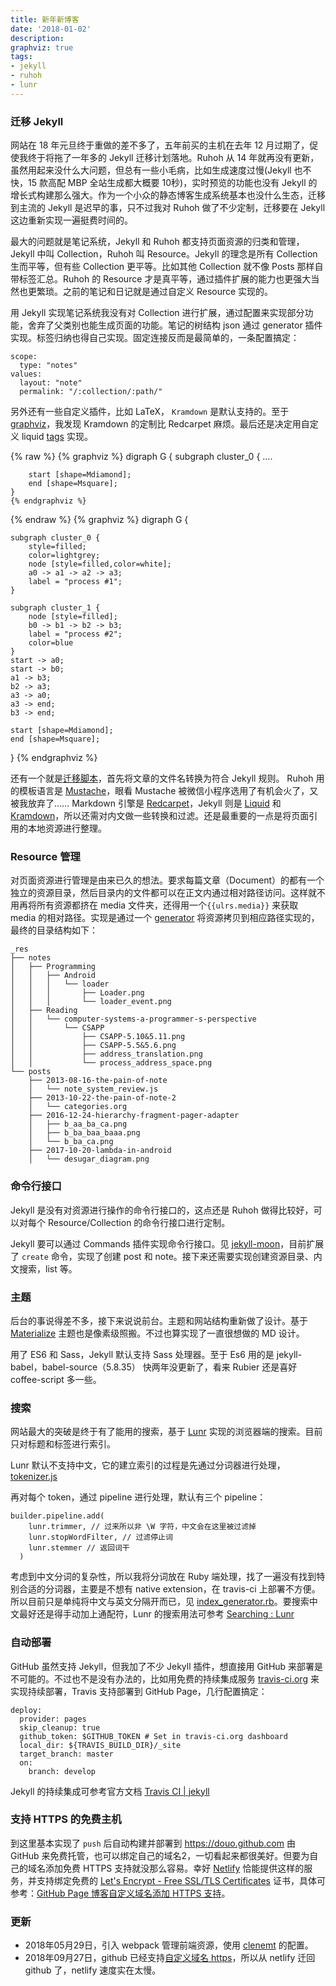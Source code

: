 ```yaml
---
title: 新年新博客
date: '2018-01-02'
description:
graphviz: true
tags:
- jekyll
- ruhoh
- lunr
---
```


### 迁移 Jekyll
网站在 18 年元旦终于重做的差不多了，五年前买的主机在去年 12 月过期了，促使我终于将拖了一年多的 Jekyll 迁移计划落地。Ruhoh 从 14 年就再没有更新，虽然用起来没什么大问题，但总有一些小毛病，比如生成速度过慢(Jekyll 也不快，15 款高配 MBP 全站生成都大概要 10秒)，实时预览的功能也没有 Jekyll 的增长式构建那么强大。作为一个小众的静态博客生成系统基本也没什么生态，迁移到主流的 Jekyll 是迟早的事，只不过我对 Ruhoh 做了不少定制，迁移要在 Jekyll 这边重新实现一遍挺费时间的。

最大的问题就是笔记系统，Jekyll 和 Ruhoh 都支持页面资源的归类和管理，Jekyll 中叫 Collection，Ruhoh 叫 Resource。Jekyll 的理念是所有 Collection 生而平等，但有些 Collection 更平等。比如其他 Collection 就不像 Posts 那样自带标签汇总。Ruhoh 的 Resource 才是真平等，通过插件扩展的能力也更强大当然也更繁琐。之前的笔记和日记就是通过自定义 Resource 实现的。

用 Jekyll 实现笔记系统我没有对 Collection 进行扩展，通过配置来实现部分功能，舍弃了父类别也能生成页面的功能。笔记的树结构 json 通过 generator 插件实现。标签归纳也得自己实现。固定连接反而是最简单的，一条配置搞定：

    scope:
      type: "notes"
    values:
      layout: "note"
      permalink: "/:collection/:path/"

另外还有一些自定义插件，比如 LaTeX， `Kramdown` 是默认支持的。至于 [graphviz][]，我发现 Kramdown 的定制比 Redcarpet 麻烦。最后还是决定用自定义 liquid [tags][] 实现。

{% raw %}
    {% graphviz %}
    digraph G {
    	subgraph cluster_0 {
    	....

    	start [shape=Mdiamond];
    	end [shape=Msquare];
    }
    {% endgraphviz %}
{% endraw %}
{% graphviz %}
digraph G {

	subgraph cluster_0 {
		style=filled;
		color=lightgrey;
		node [style=filled,color=white];
		a0 -> a1 -> a2 -> a3;
		label = "process #1";
	}

	subgraph cluster_1 {
		node [style=filled];
		b0 -> b1 -> b2 -> b3;
		label = "process #2";
		color=blue
	}
	start -> a0;
	start -> b0;
	a1 -> b3;
	b2 -> a3;
	a3 -> a0;
	a3 -> end;
	b3 -> end;

	start [shape=Mdiamond];
	end [shape=Msquare];
}
{% endgraphviz %}

还有一个就是[迁移脚本][ruhoh_jekyll.rb]，首先将文章的文件名转换为符合 Jekyll 规则。 Ruhoh 用的模板语言是 [Mustache][]，眼看 Mustache 被微信小程序选用了有机会火了，又被我放弃了…… Markdown 引擎是 [Redcarpet][]，Jekyll 则是 [Liquid][] 和 [Kramdown][]，所以还需对内文做一些转换和过滤。还是最重要的一点是将页面引用的本地资源进行整理。

[graphviz]: https://graphviz.gitlab.io/
[tags]: https://jekyllrb.com/docs/plugins/#tags
[ruhoh_jekyll.rb]: https://github.com/douo/douo.github.com/blob/develop/_plugins/ruhoh_jekyll.rb
[Mustache]: https://mustache.github.io
[Redcarpet]: https://github.com/vmg/redcarpet
[Liquid]: https://shopify.github.io/liquid/
[Kramdown]: https://kramdown.gettalong.org/

### Resource 管理

对页面资源进行管理是由来已久的想法。要求每篇文章（Document）的都有一个独立的资源目录，然后目录内的文件都可以在正文内通过相对路径访问。这样就不用再将所有资源都挤在 media 文件夹，还得用一个`{{ulrs.media}}` 来获取 media 的相对路径。实现是通过一个 [generator][resource_generator.rb] 将资源拷贝到相应路径实现的，最终的目录结构如下：

    _res
    ├── notes
    │   ├── Programming
    │   │   ├── Android
    │   │   │   └── loader
    │   │   │       ├── Loader.png
    │   │   │       └── loader_event.png
    │   ├── Reading
    │   │   └── computer-systems-a-programmer-s-perspective
    │   │       └── CSAPP
    │   │           ├── CSAPP-5.10&5.11.png
    │   │           ├── CSAPP-5.5&5.6.png
    │   │           ├── address_translation.png
    │   │           └── process_address_space.png
    └── posts
        ├── 2013-08-16-the-pain-of-note
        │   └── note_system_review.js
        ├── 2013-10-22-the-pain-of-note-2
        │   └── categories.org
        ├── 2016-12-24-hierarchy-fragment-pager-adapter
        │   ├── b_aa_ba_ca.png
        │   ├── b_ba_baa_baaa.png
        │   └── b_ba_ca.png
        ├── 2017-10-20-lambda-in-android
        │   └── desugar_diagram.png



[resource_generator.rb]: https://github.com/douo/douo.github.com/blob/develop/_plugins/resource_generator.rb

### 命令行接口

Jekyll 是没有对资源进行操作的命令行接口的，这点还是 Ruhoh 做得比较好，可以对每个 Resource/Collection 的命令行接口进行定制。

Jekyll 要可以通过 Commands 插件实现命令行接口。见 [jekyll-moon][]，目前扩展了 `create` 命令，实现了创建 post 和 note。接下来还需要实现创建资源目录、内文搜索，list 等。

[jekyll-moon]: https://github.com/douo/douo.github.com/tree/develop/jekyll-moon

### 主题

后台的事说得差不多，接下来说说前台。主题和网站结构重新做了设计。基于 [Materialize](http://materializecss.com/) 主题也是像素级照搬。不过也算实现了一直很想做的 MD 设计。

用了 ES6 和 Sass，Jekyll 默认支持 Sass 处理器。至于 Es6 用的是 jekyll-babel，babel-source（5.8.35） 快两年没更新了，看来 Rubier 还是喜好 coffee-script 多一些。

### 搜索

网站最大的突破是终于有了能用的搜索，基于 [Lunr](https://lunrjs.com/) 实现的浏览器端的搜索。目前只对标题和标签进行索引。

Lunr 默认不支持中文，它的建立索引的过程是先通过分词器进行处理，[tokenizer.js](https://github.com/olivernn/lunr.js/blob/master/lib/tokenizer.js)

再对每个 token，通过 pipeline 进行处理，默认有三个 pipeline：

    builder.pipeline.add(
        lunr.trimmer, // 过来所以非 \W 字符，中文会在这里被过滤掉
        lunr.stopWordFilter, // 过滤停止词
        lunr.stemmer // 返回词干
      )

考虑到中文分词的复杂性，所以我将分词放在 Ruby 端处理，找了一遍没有找到特别合适的分词器，主要是不想有 native extension，在 travis-ci 上部署不方便。所以目前只是单纯将中文与英文分隔开而已，见 [index_generator.rb][]。要搜索中文最好还是得手动加上通配符，Lunr 的搜索用法可参考 [Searching : Lunr](https://lunrjs.com/guides/searching.html)

[index_generator.rb]: https://github.com/douo/douo.github.com/blob/develop/_plugins/index_generator.rb

### 自动部署
GitHub 虽然支持 Jekyll，但我加了不少 Jekyll 插件，想直接用 GitHub 来部署是不可能的。不过也不是没有办法的，比如用免费的持续集成服务 [travis-ci.org](https://travis-ci.org) 来实现持续部署，Travis 支持部署到 GitHub Page，几行配置搞定：

    deploy:
      provider: pages
      skip_cleanup: true
      github_token: $GITHUB_TOKEN # Set in travis-ci.org dashboard
      local_dir: ${TRAVIS_BUILD_DIR}/_site
      target_branch: master
      on:
        branch: develop
        
Jekyll 的持续集成可参考官方文档 [Travis CI | jekyll](https://jekyllrb.com/docs/continuous-integration/travis-ci/)

### 支持 HTTPS 的免费主机

到这里基本实现了 `push` 后自动构建并部署到 https://douo.github.com 由 GitHub 来免费托管，也可以绑定自己的域名2，一切看起来都很美好。但要为自己的域名添加免费 HTTPS 支持就没那么容易。幸好 [Netlify](https://www.netlify.com/) 恰能提供这样的服务，并支持绑定免费的 [Let's Encrypt - Free SSL/TLS Certificates](https://letsencrypt.org/) 证书，具体可参考：[GitHub Page 博客自定义域名添加 HTTPS 支持](https://jaeger.itscoder.com/web/2017/08/30/github-page-https)。

### 更新

- 2018年05月29日，引入 webpack 管理前端资源，使用 [clenemt][] 的配置。
- 2018年09月27日，github 已经支持[自定义域名 https][]，所以从 netlify 迁回 github 了，netlify 速度实在太慢。

[clenemt]: https://github.com/clenemt/clenemt.com.git
[自定义域名 https]: https://blog.github.com/2018-05-01-github-pages-custom-domains-https/
